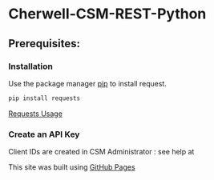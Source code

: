 # Cherwell-CSM-REST-Python

## Prerequisites:

### Installation
Use the package manager [pip](https://pip.pypa.io/en/stable/) to install request.

```bash
pip install requests
```

 [Requests Usage](https://requests.readthedocs.io/en/latest/user/advanced/)

 
### Create an API Key
Client IDs are created in CSM Administrator : see help at 

This site was built using [GitHub Pages](https://pages.github.com/)
